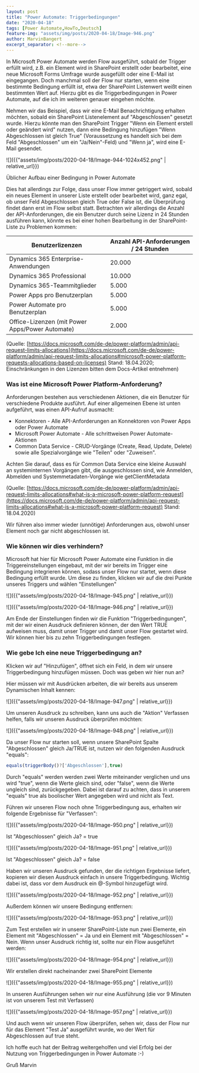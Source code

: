 ```yaml
---
layout: post
title: "Power Automate: Triggerbedingungen"
date: "2020-04-18"
tags: [Power Automate,HowTo,Deutsch]
feature-img: "assets/img/posts/2020-04-18/Image-946.png"
author: MarvinBangert
excerpt_separator: <!--more-->
---
```


In Microsoft Power Automate werden Flow ausgeführt, sobald der Trigger erfüllt wird, z.B. ein Element wird in SharePoint erstellt oder bearbeitet, eine neue Microsoft Forms Umfrage wurde ausgefüllt oder eine E-Mail ist eingegangen. Doch manchmal soll der Flow nur starten, wenn eine bestimmte Bedingung erfüllt ist, etwa der SharePoint Listenwert weißt einen bestimmten Wert auf. Hierzu gibt es die Triggerbedingungen in Power Automate, auf die ich im weiteren genauer eingehen möchte.

<!--more-->

Nehmen wir das Beispiel, dass wir eine E-Mail Benachrichtigung erhalten möchten, sobald ein SharePoint Listenelement auf "Abgeschlossen" gesetzt wurde. Hierzu könnte man den SharePoint Trigger "Wenn ein Element erstell oder geändert wird" nutzen, dann eine Bedingung hinzufügen "Wenn Abgeschlossen ist gleich True" (Voraussetzung es handelt sich bei dem Feld "Abgeschlossen" um ein "Ja/Nein"-Feld) und "Wenn ja", wird eine E-Mail gesendet.

![]({{"assets/img/posts/2020-04-18/Image-944-1024x452.png" | relative_url}})

Üblicher Aufbau einer Bedingung in Power Automate

Dies hat allerdings zur Folge, dass unser Flow immer getriggert wird, sobald ein neues Element in unserer Liste erstellt oder bearbeitet wird, ganz egal, ob unser Feld Abgeschlossen gleich True oder False ist, die Überprüfung findet dann erst im Flow selbst statt. Betrachten wir allerdings die Anzahl der API-Anforderungen, die ein Benutzer durch seine Lizenz in 24 Stunden ausführen kann, könnte es bei einer hohen Bearbeitung in der SharePoint-Liste zu Problemen kommen:

| Benutzerlizenzen                                | Anzahl API-Anforderungen / 24 Stunden |
|-------------------------------------------------|---------------------------------------|
| Dynamics 365 Enterprise-Anwendungen             | 20.000                                |
| Dynamics 365 Professional                       | 10.000                                |
| Dynamics 365-Teammitglieder                     | 5.000                                 |
| Power Apps pro Benutzerplan                     | 5.000                                 |
| Power Automate pro Benutzerplan                 | 5.000                                 |
| Office-Lizenzen (mit Power Apps/Power Automate) | 2.000                                 |

(Quelle: [https://docs.microsoft.com/de-de/power-platform/admin/api-request-limits-allocations](https://docs.microsoft.com/de-de/power-platform/admin/api-request-limits-allocations#microsoft-power-platform-requests-allocations-based-on-licenses) Stand: 18.04.2020; Einschränkungen in den Lizenzen bitten dem Docs-Artikel entnehmen)

### Was ist eine Microsoft Power Platform-Anforderung?

Anforderungen bestehen aus verschiedenen Aktionen, die ein Benutzer für verschiedene Produkte ausführt. Auf einer allgemeinen Ebene ist unten aufgeführt, was einen API-Aufruf ausmacht:

- Konnektoren - Alle API-Anforderungen an Konnektoren von Power Apps oder Power Automate
- Microsoft Power Automate - Alle schrittweisen Power Automate-Aktionen
- Common Data Service - CRUD-Vorgänge (Create, Read, Update, Delete) sowie alle Spezialvorgänge wie "Teilen" oder "Zuweisen".

Achten Sie darauf, dass es für Common Data Service eine kleine Auswahl an systeminternen Vorgängen gibt, die ausgeschlossen sind, wie Anmelden, Abmelden und Systemmetadaten-Vorgänge wie getClientMetadata

(Quelle: [https://docs.microsoft.com/de-de/power-platform/admin/api-request-limits-allocations#what-is-a-microsoft-power-platform-request](https://docs.microsoft.com/de-de/power-platform/admin/api-request-limits-allocations#what-is-a-microsoft-power-platform-request) Stand: 18.04.2020)

Wir führen also immer wieder (unnötige) Anforderungen aus, obwohl unser Element noch gar nicht abgeschlossen ist.

### Wie können wir dies verhindern?

Microsoft hat hier für Microsoft Power Automate eine Funktion in die Triggereinstellungen eingebaut, mit der wir bereits im Trigger eine Bedingung integrieren können, sodass unser Flow nur startet, wenn diese Bedingung erfüllt wurde. Um diese zu finden, klicken wir auf die drei Punkte unseres Triggers und wählen "Einstellungen"

![]({{"assets/img/posts/2020-04-18/Image-945.png" | relative_url}})


![]({{"assets/img/posts/2020-04-18/Image-946.png" | relative_url}})


Am Ende der Einstellungen finden wir die Funktion "Triggerbedingungen", mit der wir einen Ausdruck definieren können, der den Wert TRUE aufweisen muss, damit unser Trigger und damit unser Flow gestartet wird. Wir können hier bis zu zehn Triggerbedingungen festlegen.

### Wie gebe Ich eine neue Triggerbedingung an?

Klicken wir auf "Hinzufügen", öffnet sich ein Feld, in dem wir unsere Triggerbedingung hinzufügen müssen. Doch was geben wir hier nun an?

Hier müssen wir mit Ausdrücken arbeiten, die wir bereits aus unserem Dynamischen Inhalt kennen:

![]({{"assets/img/posts/2020-04-18/Image-947.png" | relative_url}})


Um unseren Ausdruck zu schreiben, kann uns auch die "Aktion" Verfassen helfen, falls wir unseren Ausdruck überprüfen möchten:

![]({{"assets/img/posts/2020-04-18/Image-948.png" | relative_url}})


Da unser Flow nur starten soll, wenn unsere SharePoint Spalte "Abgeschlossen" gleich Ja/TRUE ist, nutzen wir den folgenden Ausdruck "equals":

```JavaScript
equals(triggerBody()?['Abgeschlossen'],true)
```

Durch "equals" werden werden zwei Werte miteinander verglichen und uns wird "true", wenn die Werte gleich sind, oder "false", wenn die Werte ungleich sind, zurückgegeben. Dabei ist darauf zu achten, dass in unserem "equals" true als boolischer Wert angegeben wird und nicht als Text.

Führen wir unseren Flow noch ohne Triggerbedingung aus, erhalten wir folgende Ergebnisse für "Verfassen":

![]({{"assets/img/posts/2020-04-18/Image-950.png" | relative_url}})


Ist "Abgeschlossen" gleich Ja? = true

![]({{"assets/img/posts/2020-04-18/Image-951.png" | relative_url}})


Ist "Abgeschlossen" gleich Ja? = false

Haben wir unseren Ausdruck gefunden, der die richtigen Ergebnisse liefert, kopieren wir diesen Ausdruck einfach in unsere Triggerbedingung. Wichtig dabei ist, dass vor dem Ausdruck ein @-Symbol hinzugefügt wird.

![]({{"assets/img/posts/2020-04-18/Image-952.png" | relative_url}})


Außerdem können wir unsere Bedingung entfernen:

![]({{"assets/img/posts/2020-04-18/Image-953.png" | relative_url}})


Zum Test erstellen wir in unserer SharePoint-Liste nun zwei Elemente, ein Element mit "Abgeschlossen" = Ja und ein Element mit "Abgeschlossen" = Nein. Wenn unser Ausdruck richtig ist, sollte nur ein Flow ausgeführt werden:

![]({{"assets/img/posts/2020-04-18/Image-954.png" | relative_url}})


Wir erstellen direkt nacheinander zwei SharePoint Elemente

![]({{"assets/img/posts/2020-04-18/Image-955.png" | relative_url}})


In unseren Ausführungen sehen wir nur eine Ausführung (die vor 9 Minuten ist von unserem Test mit Verfassen)

![]({{"assets/img/posts/2020-04-18/Image-957.png" | relative_url}})

Und auch wenn wir unseren Flow überprüfen, sehen wir, dass der Flow nur für das Element "Test Ja" ausgeführt wurde, wo der Wert für Abgeschlossen auf true steht.

Ich hoffe euch hat der Beitrag weitergeholfen und viel Erfolg bei der Nutzung von Triggerbedingungen in Power Automate :-)

Gruß Marvin
